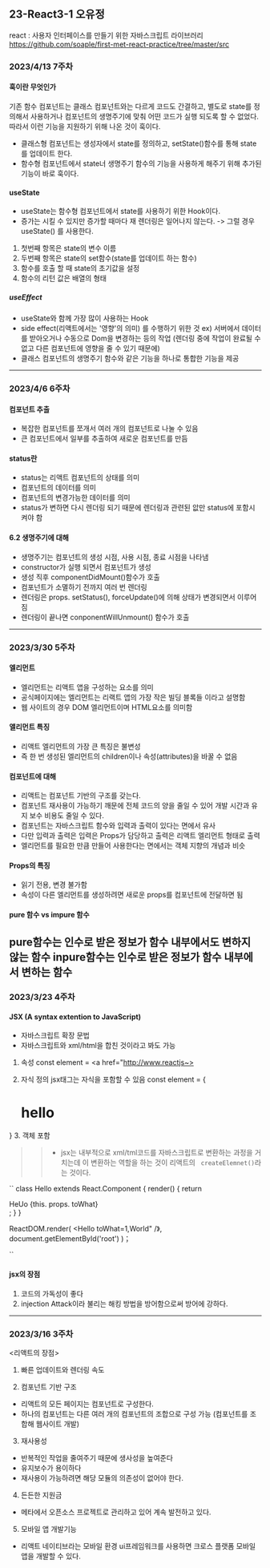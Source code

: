 ## 23-React3-1 오유정

react : 사용자 인터페이스를 만들기 위한 자바스크립트 라이브러리
https://github.com/soaple/first-met-react-practice/tree/master/src

### 2023/4/13 7주차

#### 훅이란 무엇인가

기존 함수 컴포넌트는 클래스 컴포넌트와는 다르게 코드도 간결하고, 별도로
state를 정의해서 사용하거나 컴포넌트의 생명주기에 맞춰 어떤 코드가 실행
되도록 할 수 없었다. 따라서 이런 기능을 지원하기 위해 나온 것이 훅이다.

- 클래스형 컴포넌트는 생성자에서 state를 정의하고, setState()함수를
 통해 state를 업데이트 한다.
- 함수형 컴포넌트에서   state너 생명주기 함수의 기능을 사용하게 해주기 위해
추가된 기능이 바로 훅이다.


#### useState
- useState는 함수형 컴포넌트에서 state를 사용하기 위한 Hook이다.
- 증가는 시킬 수 있지만 증가할 때마다 재 렌더링은 일어나지 않는다.
-> 그럴 경우 useState() 를 사용한다.

1. 첫번째 항목은  state의 변수 이름
2. 두번째 항목은  state의 set함수(state를 업데이트 하는 함수)
3. 함수를 호출 할 때  state의 초기값을 설정
4. 함수의 리턴 값은 배열의 형태

##### useEffect

- useState와 함께 가장 많이 사용하는 Hook
- side effect(리액트에서는 '영향'의 의미) 를 수행하기 위한 것
ex) 서버에서 데이터를 받아오거나 수동으로  Dom을 변경하는 등의 작업
(렌더링 중에 작업이 완료될 수 없고 다른 컴포넌트에 영향을 줄 수 있기 때문에)
- 클래스 컴포넌트의 생명주기 함수와 같은 기능을 하나로 통합한 기능을 제공


---------------------------------------------

### 2023/4/6 6주차


#### 컴포넌트 추출
- 복잡한 컴포넌트를 쪼개서 여러 개의 컴포넌트로 나눌 수 있음
- 큰 컴포넌트에서 일부를 추출하여 새로운 컴포넌트를 만듬



#### status란
- status는 리액트 컴포넌트의 상태를 의미
- 컴포넌트의 데이터를 의미
- 컴포넌트의 변경가능한 데이터를 의미
- status가 변하면 다시 렌더링 되기 때문에 렌더링과 관련된 앖만 status에 포함시켜야 함

#### 6.2 생명주기에 대해 
- 생명주기는 컴포넌트의 생성 시점, 사용 시점, 종료 시점을 나타냄
- constructor가 실행 되면서 컴포넌트가 생성
- 생성 직후 componentDidMount()함수가 호출
- 컴포넌트가 소멸하기 전까지 여러 번 렌더링
- 렌더링은 props. setStatus(), forceUpdate()에 의해 상태가 변경되면서 이루어짐
- 렌더링이 끝나면 conponentWillUnmount() 함수가 호출

-----------------------------------------
### 2023/3/30 5주차

#### 엘리먼트

- 엘리먼트는 리액트 앱을 구성하는 요소를 의미
- 공식페이지에는 엘리먼트는 리랙트 앱의 가장 작은 빌딩 블록들 이라고 설명함
- 웹 사이트의 경우 DOM 엘리먼트이며 HTML요소를 의미함

#### 앨리먼트 특징

- 리액트 엘리먼트의 가장 큰 특징은 불변성
- 즉 한 번 생성된 엘리먼트의 children이나 속성(attributes)을 바꿀 수 없음

#### 컴포넌트에 대해
- 리액트는 컴포넌트 기반의 구조를 갖는다.
- 컴포넌트 재사용이 가능하기 깨문에 전체 코드의 양을 줄일 수 있어 개발 시간과 유지 보수 비용도 줄일 수 있다.
- 컴포넌트는 자바스크립트 함수와 입력과 출력이 있다는 면에서 유사
- 다만 입력과 출력은 입력은 Props가 담당하고 출력은 리액트 엘리먼트 형태로 출력
- 엘리먼트를 필요한 만큼 만들어 사용한다는 면에서는 객체 지향의 개념과 비슷

#### Props의 특징
- 읽기 전용, 변경 불가함
- 속성이 다른 엘리먼트를 생성하려면 새로운 props를 컴포넌트에 전달하면 됨

#### pure 함수 vs impure 함수
  pure함수는 인수로 받은 정보가 함수 내부에서도 변하지 않는 함수
  inpure함수는 인수로 받은 정보가 함수 내부에서 변하는 함수
--------------------------------------------------------------------

###  2023/3/23 4주차 

#### JSX (A syntax extention to JavaScript) 
- 자바스크립트 확장 문법
- 자바스크립트와 xml/html을 합친 것이라고 봐도 가능
1. 속성 
  const element = <a href="http://www.reactjs~></a>

2. 자식 정의
jsx태그는 자식을 포함할 수 있음
  const element = {
    <div>
      <h1>hello</h1>
    </div>
  }
  3. 객체 포함

>> * jsx는 내부적으로 xml/tml코드를 자바스크립트로 변환하는 과정을 거치는데 이 변환하는 역할을 하는 것이 리액트의 `` createElemnet()``라는 것이다.

``
class Hello extends React.Component {
  render() {
    return <div>HeUo {this. props. toWhat}</div>;
    }
 }

 ReactDOM.render(
  <Hello toWhat=1,World" /》,
  document.getElementById('root')
 )；

``
   

#### jsx의 장점
1. 코드의 가독성이 좋다
2. injection Attack이라 불리는 해킹 방법을 방어함으로써 방어에 강하다.

----------------------------------------------------------------

### 2023/3/16 3주차

<리액트의 장점>

1. 빠른 업데이트와 렌더링 속도

2. 컴포넌트 기반 구조

- 리액트의 모든 페이지는 컴포넌트로 구성한다.
- 하나의 컴포넌트는 다른 여러 개의 컴포넌트의 조합으로 구성 가능
  (컴포넌트를 조합해 웹사이트 개발)

3.  재사용성

- 반복적인 작업을 줄여주기 때문에 생사성을 높여준다
- 유지보수가 용이하다
- 재사용이 가능하려면 해당 모듈의 의존성이 없어야 한다.

4. 든든한 지원금

- 메타에서 오픈소스 프로젝트로 관리하고 있어 계속 발전하고 있다.

5. 모바일 앱 개발기능

- 리액트 네이티브라는 모바일 환경 ui프레임워크를 사용하면 크로스 플랫폼 모바일 앱을 개발할 수 있다.





